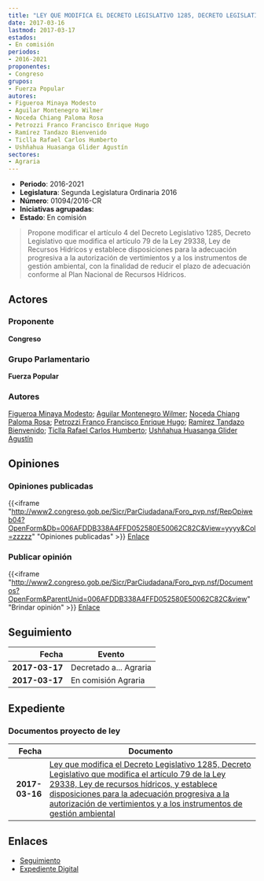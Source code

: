 ```yaml
---
title: "LEY QUE MODIFICA EL DECRETO LEGISLATIVO 1285, DECRETO LEGISLATIVO QUE MODIFICA EL ARTÍCULO 79 DE LA LEY 29338, LEY DE RECURSOS HÍDRICOS Y ESTABLECE DISPOSICIONES PARA LA ADECUACIÓN PROGRESIVA A LA AUTORIZACIÓN DE VERTIMIENTOS Y A LOS INSTRUMENTOS DE GESTIÓN AMBIENTAL"
date: 2017-03-16
lastmod: 2017-03-17
estados:
- En comisión
periodos:
- 2016-2021
proponentes:
- Congreso
grupos:
- Fuerza Popular
autores:
- Figueroa Minaya Modesto
- Aguilar Montenegro Wilmer
- Noceda Chiang Paloma Rosa
- Petrozzi Franco Francisco Enrique Hugo
- Ramírez Tandazo Bienvenido
- Ticlla Rafael Carlos Humberto
- Ushñahua Huasanga Glider Agustín
sectores:
- Agraria
---
```

- **Periodo**: 2016-2021
- **Legislatura**: Segunda Legislatura Ordinaria 2016
- **Número**: 01094/2016-CR
- **Iniciativas agrupadas**: 
- **Estado**: En comisión

> Propone modificar el artículo 4 del Decreto Legislativo 1285, Decreto Legislativo que modifica el artículo 79 de la Ley 29338, Ley de Recursos Hidrícos y establece disposiciones para la adecuación progresiva a la autorización de vertimientos y a los instrumentos de gestión ambiental, con la finalidad de reducir el plazo de adecuación conforme al Plan Nacional de Recursos Hídricos.


## Actores

### Proponente

**Congreso**

### Grupo Parlamentario

**Fuerza Popular**

### Autores

[Figueroa Minaya Modesto](mailto:mailto:mfigueroam@congreso.gob.pe); [Aguilar Montenegro Wilmer](mailto:mailto:waguilar@congreso.gob.pe); [Noceda Chiang Paloma Rosa](mailto:mailto:pnoceda@congreso.gob.pe); [Petrozzi Franco Francisco Enrique Hugo](mailto:mailto:fpetrozzi@congreso.gob.pe); [Ramírez Tandazo Bienvenido](mailto:mailto:bramirez@congreso.gob.pe); [Ticlla Rafael Carlos Humberto](mailto:mailto:cticlla@congreso.gob.pe); [Ushñahua Huasanga Glider Agustín](mailto:mailto:gushnahua@congreso.gob.pe)

## Opiniones

### Opiniones publicadas

{{<iframe "http://www2.congreso.gob.pe/Sicr/ParCiudadana/Foro_pvp.nsf/RepOpiweb04?OpenForm&Db=006AFDDB338A4FFD052580E50062C82C&View=yyyy&Col=zzzzz" "Opiniones publicadas" >}}
[Enlace](http://www2.congreso.gob.pe/Sicr/ParCiudadana/Foro_pvp.nsf/RepOpiweb04?OpenForm&Db=006AFDDB338A4FFD052580E50062C82C&View=yyyy&Col=zzzzz)

### Publicar opinión

{{<iframe "http://www2.congreso.gob.pe/Sicr/ParCiudadana/Foro_pvp.nsf/Documentos?OpenForm&ParentUnid=006AFDDB338A4FFD052580E50062C82C&view" "Brindar opinión" >}}
[Enlace](http://www2.congreso.gob.pe/Sicr/ParCiudadana/Foro_pvp.nsf/Documentos?OpenForm&ParentUnid=006AFDDB338A4FFD052580E50062C82C&view)


## Seguimiento

| Fecha | Evento |
|------:|--------|
| **2017-03-17** | Decretado a... Agraria |
| **2017-03-17** | En comisión Agraria |

## Expediente

### Documentos proyecto de ley

| Fecha | Documento |
|------:|-----------|
| **2017-03-16** | [Ley que modifica el Decreto Legislativo 1285, Decreto Legislativo que modifica el artículo 79 de la Ley 29338, Ley de recursos hídricos, y establece disposiciones para la adecuación progresiva a la autorización de vertimientos y a los instrumentos de gestión ambiental](http://www.leyes.congreso.gob.pe/Documentos/2016_2021/Proyectos_de_Ley_y_de_Resoluciones_Legislativas/PL0109420170316.pdf) |

## Enlaces

- [Seguimiento](http://www2.congreso.gob.pe/Sicr/TraDocEstProc/CLProLey2016.nsf/f7fff46988ca05b1052578e100829cc7/e0c2be9905d8ad3a052580e5007b2feb?OpenDocument)
- [Expediente Digital](http://www2.congreso.gob.pe/Sicr/TraDocEstProc/CLProLey2016.nsf/f7fff46988ca05b1052578e100829cc7/e0c2be9905d8ad3a052580e5007b2feb?OpenDocument&Click=05257FB7005EB655.eb71d0cf91d8294e05256cdf006b5706/$Body/0.1C6C)

